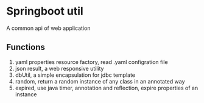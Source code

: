 # Springboot util
A common api of web application 

## Functions
1. yaml properties resource factory, read .yaml configration file
2. json result, a web responsive utility
3. dbUtil, a simple encapsulation for jdbc template
5. random, return a random instance of any class in an annotated way
6. expired, use java timer, annotation and reflection, expire properties of an instance 
